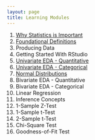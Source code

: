 ```yaml
---
layout: page
title: Learning Modules
---
```


1. [Why Statistics is Important](Why_Statistics_is_Important/)
1. [Foundational Definitions](Foundational_Definitions/)
1. Producing Data
1. Getting Started With RStudio
1. [Univariate EDA - Quantitative](UnivEDA_Quantitative/)
1. [Univariate EDA - Categorical](UnivEDA_Categorical/)
1. [Normal Distributions](Normal_Distributions/)
1. Bivariate EDA - Quantitative
1. Bivariate EDA - Categorical
1. Linear Regression
1. Inference Concepts
1. 1-Sample Z-Test
1. 1-Sample t-Test
1. 2-Sample t-Test
1. Chi-Square Test
1. Goodness-of-Fit Test
